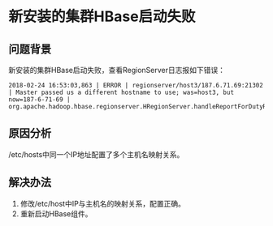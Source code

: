 # 新安装的集群HBase启动失败<a name="ZH-CN_TOPIC_0187794913"></a>

## 问题背景<a name="zh-cn_topic_0167276450_sf76e408f8ea44020bf3de33c280bc079"></a>

新安装的集群HBase启动失败，查看RegionServer日志报如下错误：

```
2018-02-24 16:53:03,863 | ERROR | regionserver/host3/187.6.71.69:21302 | Master passed us a different hostname to use; was=host3, but now=187-6-71-69 | org.apache.hadoop.hbase.regionserver.HRegionServer.handleReportForDutyResponse(HRegionServer.java:1386)
```

## 原因分析<a name="zh-cn_topic_0167276450_s2d857902554344b38f9d1ff9130b2ce3"></a>

/etc/hosts中同一个IP地址配置了多个主机名映射关系。

## 解决办法<a name="zh-cn_topic_0167276450_section1455043221018"></a>

1.  修改/etc/host中IP与主机名的映射关系，配置正确。
2.  重新启动HBase组件。


